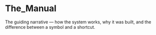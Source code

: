 # The_Manual

The guiding narrative — how the system works, why it was built, and the difference between a symbol and a shortcut.